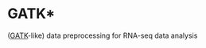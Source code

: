 # GATK*
([GATK](https://genomebiology.biomedcentral.com/articles/10.1186/s13059-015-0762-6)-like) data preprocessing for RNA-seq data analysis
